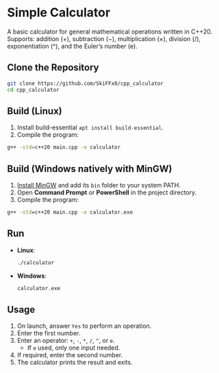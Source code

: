 # Simple Calculator

A basic calculator for general mathematical operations written in C++20.
Supports: addition (+), subtraction (−), multiplication (×), division (/), exponentiation (^), and the Euler’s number (e).

## Clone the Repository

```bash
git clone https://github.com/SkiFFx0/cpp_calculator
cd cpp_calculator
```

## Build (Linux)

1. Install build-essential `apt install build-essential`.
2. Compile the program:

```bash
g++ -std=c++20 main.cpp -o calculator
```

## Build (Windows natively with MinGW)

1. [Install MinGW](https://www.mingw-w64.org/downloads/) and add its `bin` folder to your system PATH.
2. Open **Command Prompt** or **PowerShell** in the project directory.
3. Compile the program:

```cmd
g++ -std=c++20 main.cpp -o calculator.exe
```

## Run

* **Linux**:

  ```bash
  ./calculator
  ```
* **Windows**:

  ```cmd
  calculator.exe
  ```

## Usage

1. On launch, answer `Yes` to perform an operation.
2. Enter the first number.
3. Enter an operator: `+`, `-`, `*`, `/`, `^`, or `e`.
    * If `e` used, only one input needed.
4. If required, enter the second number.
5. The calculator prints the result and exits.

